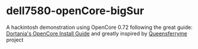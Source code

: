 # dell7580-openCore-bigSur

A hackintosh demonstration using OpenCore 0.72 following the great guide: [Dortania's OpenCore Install Guide](https://dortania.github.io/OpenCore-Install-Guide/) 
and greatly inspired by [Queensferryme](https://github.com/queensferryme/Hackintosh-Dell-7580) project

